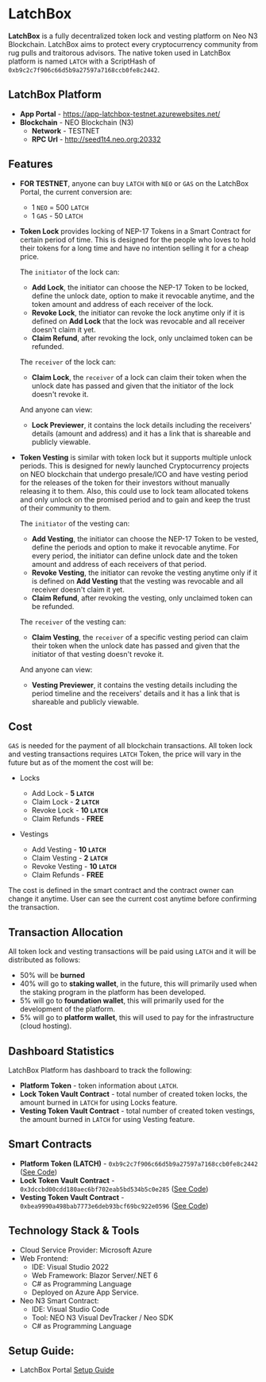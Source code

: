 # LatchBox

**LatchBox** is a fully decentralized token lock and vesting platform on Neo N3 Blockchain. LatchBox aims to protect every cryptocurrency community from rug pulls and traitorous advisors. The native token used in LatchBox platform is named `LATCH` with a ScriptHash of `0xb9c2c7f906c66d5b9a27597a7168ccb0fe8c2442`.

## LatchBox Platform
- **App Portal** - https://app-latchbox-testnet.azurewebsites.net/
- **Blockchain** - NEO Blockchain (N3)
    - **Network** - TESTNET
    - **RPC Url** - http://seed1t4.neo.org:20332

## Features
- **FOR TESTNET**, anyone can buy `LATCH` with `NEO` or `GAS` on the LatchBox Portal, the current conversion are:
    - 1 `NEO` = 500 `LATCH`
    - 1 `GAS` - 50 `LATCH`

- **Token Lock** provides locking of NEP-17 Tokens in a Smart Contract for certain period of time. This is designed for the people who loves to hold their tokens for a long time and have no intention selling it for a cheap price. 
    
    The `initiator` of the lock can:
    - **Add Lock**, the initiator can choose the NEP-17 Token to be locked, define the unlock date, option to make it revocable anytime, and the token amount and address of each receiver of the lock.
    - **Revoke Lock**, the initiator can revoke the lock anytime only if it is defined on **Add Lock** that the lock was revocable and all receiver doesn't claim it yet.
    - **Claim Refund**, after revoking the lock, only unclaimed token can be refunded.

    The `receiver` of the lock can:
    - **Claim Lock**, the `receiver` of a lock can claim their token when the unlock date has passed and given that the initiator of the lock doesn't revoke it.

    And anyone can view:
    - **Lock Previewer**, it contains the lock details including the receivers' details (amount and address) and it has a link that is shareable and publicly viewable.

- **Token Vesting** is similar with token lock but it supports multiple unlock periods. This is designed for newly launched Cryptocurrency projects on NEO blockchain that undergo presale/ICO and have vesting period for the releases of the token for their investors without manually releasing it to them. Also, this could use to lock team allocated tokens and only unlock on the promised period and to gain and keep the trust of their community to them.
    
    The `initiator` of the vesting can:
    - **Add Vesting**, the initiator can choose the NEP-17 Token to be vested, define the periods and option to make it revocable anytime. For every period, the initiator can define unlock date and the token amount and address of each receivers of that period.
    - **Revoke Vesting**, the initiator can revoke the vesting anytime only if it is defined on **Add Vesting** that the vesting was revocable and all receiver doesn't claim it yet.
    - **Claim Refund**, after revoking the vesting, only unclaimed token can be refunded.

    The `receiver` of the vesting can:
    - **Claim Vesting**, the `receiver` of a specific vesting period can claim their token when the unlock date has passed and given that the initiator of that vesting doesn't revoke it.

    And anyone can view:
    - **Vesting Previewer**, it contains the vesting details including the period timeline and the receivers' details and it has a link that is shareable and publicly viewable.

## Cost
`GAS` is needed for the payment of all blockchain transactions. All token lock and vesting transactions requires `LATCH` Token, the price will vary in the future but as of the moment the cost will be:
- Locks
    - Add Lock - **5 `LATCH`**
    - Claim Lock - **2 `LATCH`**
    - Revoke Lock - **10 `LATCH`**
    - Claim Refunds - **FREE**

- Vestings
    - Add Vesting - **10 `LATCH`**
    - Claim Vesting - **2 `LATCH`**
    - Revoke Vesting - **10 `LATCH`**
    - Claim Refunds - **FREE**

The cost is defined in the smart contract and the contract owner can change it anytime. User can see the current cost anytime before confirming the transaction. 

## Transaction Allocation
All token lock and vesting transactions will be paid using `LATCH` and it will be distributed as follows:
- 50% will be **burned**
- 40% will go to **staking wallet**, in the future, this will primarily used when the staking program in the platform has been developed.
- 5% will go to **foundation wallet**, this will primarily used for the development of the platform.
- 5% will go to **platform wallet**, this will used to pay for the infrastructure (cloud hosting).

## Dashboard Statistics
LatchBox Platform has dashboard to track the following:
- **Platform Token** - token information about `LATCH`.
- **Lock Token Vault Contract** - total number of created token locks, the amount burned in `LATCH` for using Locks feature.
- **Vesting Token Vault Contract** - total number of created token vestings, the amount burned in `LATCH` for using Vesting feature.

## Smart Contracts
- **Platform Token (LATCH)** - `0xb9c2c7f906c66d5b9a27597a7168ccb0fe8c2442` ([See Code](src/contracts/LatchBoxToken/src/))
- **Lock Token Vault Contract** - `0x3dccbd00cdd180aec6bf702eab5bd534b5c0e285` ([See Code](src/contracts/LatchBoxLockTokenVaultContract/src/))
- **Vesting Token Vault Contract** - `0xbea9990a498bab7773e6deb93bcf69bc922e0596` ([See Code](src/contracts/LatchBoxVestingTokenVaultContract/src/))

## Technology Stack & Tools
- Cloud Service Provider: Microsoft Azure
- Web Frontend: 
    - IDE: Visual Studio 2022
    - Web Framework: Blazor Server/.NET 6
	- C# as Programming Language 
	- Deployed on Azure App Service.
- Neo N3 Smart Contract:
	- IDE: Visual Studio Code
    - Tool: NEO N3 Visual DevTracker / Neo SDK
    - C# as Programming Language

## Setup Guide:
- LatchBox Portal [Setup Guide](src/client/README.md)